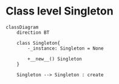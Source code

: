 # Class level Singleton

```mermaid
classDiagram
    direction BT

    class Singleton{
        -_instance: Singleton = None

        +__new__() Singleton
    }

    Singleton --> Singleton : create
```
